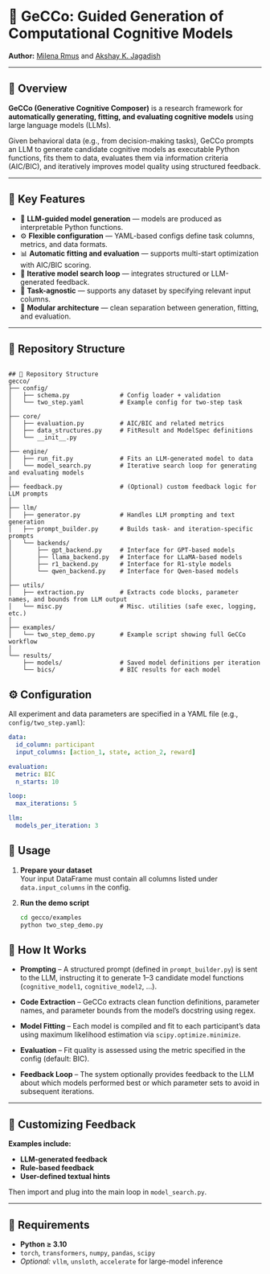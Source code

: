 # 🧠 GeCCo: Guided Generation of Computational Cognitive Models

**Author:** [Milena Rmus](https://github.com/MilenaCCNlab) and [Akshay K. Jagadish](https://akjagadish.github.io/)  

---

## 📘 Overview

**GeCCo (Generative Cognitive Composer)** is a research framework for **automatically generating, fitting, and evaluating cognitive models** using large language models (LLMs).

Given behavioral data (e.g., from decision-making tasks), GeCCo prompts an LLM to generate candidate cognitive models as executable Python functions, fits them to data, evaluates them via information criteria (AIC/BIC), and iteratively improves model quality using structured feedback.

---

## 🧩 Key Features

- 🧠 **LLM-guided model generation** — models are produced as interpretable Python functions.
- ⚙️ **Flexible configuration** — YAML-based configs define task columns, metrics, and data formats.
- 📊 **Automatic fitting and evaluation** — supports multi-start optimization with AIC/BIC scoring.
- 🔁 **Iterative model search loop** — integrates structured or LLM-generated feedback.
- 🧮 **Task-agnostic** — supports any dataset by specifying relevant input columns.
- 🧱 **Modular architecture** — clean separation between generation, fitting, and evaluation.

---

## 📂 Repository Structure

```text

## 📁 Repository Structure
gecco/
├── config/
│   ├── schema.py              # Config loader + validation
│   └── two_step.yaml          # Example config for two-step task
│
├── core/
│   ├── evaluation.py          # AIC/BIC and related metrics
│   ├── data_structures.py     # FitResult and ModelSpec definitions
│   └── __init__.py
│
├── engine/
│   ├── run_fit.py             # Fits an LLM-generated model to data
│   └── model_search.py        # Iterative search loop for generating and evaluating models
│
├── feedback.py                # (Optional) custom feedback logic for LLM prompts
│
├── llm/
│   ├── generator.py           # Handles LLM prompting and text generation
│   ├── prompt_builder.py      # Builds task- and iteration-specific prompts
│   └── backends/
│       ├── gpt_backend.py     # Interface for GPT-based models
│       ├── llama_backend.py   # Interface for LLaMA-based models
│       ├── r1_backend.py      # Interface for R1-style models
│       └── qwen_backend.py    # Interface for Qwen-based models
│
├── utils/
│   ├── extraction.py          # Extracts code blocks, parameter names, and bounds from LLM output
│   └── misc.py                # Misc. utilities (safe exec, logging, etc.)
│
├── examples/
│   └── two_step_demo.py       # Example script showing full GeCCo workflow
│
└── results/
    ├── models/                # Saved model definitions per iteration
    └── bics/                  # BIC results for each model

```
## ⚙️ Configuration

All experiment and data parameters are specified in a YAML file (e.g., `config/two_step.yaml`):

```yaml
data:
  id_column: participant
  input_columns: [action_1, state, action_2, reward]

evaluation:
  metric: BIC
  n_starts: 10

loop:
  max_iterations: 5

llm:
  models_per_iteration: 3
```
## 🚀 Usage

1. **Prepare your dataset**  
   Your input DataFrame must contain all columns listed under `data.input_columns` in the config.

2. **Run the demo script**
   ```bash
   cd gecco/examples
   python two_step_demo.py
    ```

## 🧪 How It Works

- **Prompting** – A structured prompt (defined in `prompt_builder.py`) is sent to the LLM, instructing it to generate 1–3 candidate model functions (`cognitive_model1`, `cognitive_model2`, ...).

- **Code Extraction** – GeCCo extracts clean function definitions, parameter names, and parameter bounds from the model’s docstring using regex.

- **Model Fitting** – Each model is compiled and fit to each participant’s data using maximum likelihood estimation via `scipy.optimize.minimize`.

- **Evaluation** – Fit quality is assessed using the metric specified in the config (default: BIC).

- **Feedback Loop** – The system optionally provides feedback to the LLM about which models performed best or which parameter sets to avoid in subsequent iterations.

---

## 💬 Customizing Feedback

**Examples include:**
- **LLM-generated feedback**
- **Rule-based feedback**
- **User-defined textual hints**

Then import and plug into the main loop in `model_search.py`.

---

## 🧰 Requirements

- **Python ≥ 3.10**
- `torch`, `transformers`, `numpy`, `pandas`, `scipy`
- *Optional:* `vllm`, `unsloth`, `accelerate` for large-model inference



